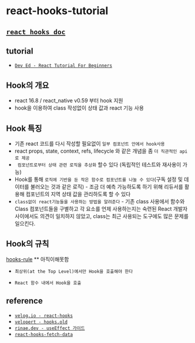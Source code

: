 # react-hooks-tutorial

## [`react hooks doc`](https://ko.reactjs.org/docs/hooks-intro.html) 

## tutorial
* [`Dev Ed - React Tutorial For Beginners`](https://www.youtube.com/watch?v=dGcsHMXbSOA)

## Hook의 개요 
* react 16.8 / react_native v0.59 부터 hook 지원
* hook을 이용하여 class 작성없이 상태 값과 react 기능 사용

## Hook 특징
* 기존 react 코드를 다시 작성할 필요없이 `일부 컴포넌트 안에서 hook사용`
* react props, state, context, refs, lifecycle 와 같은 개념을 좀 `더 직관적인 api로 제공`
* ` 컴포넌트로부터 상태 관련 로직을 추상화` 할수 있다 (독립적인 테스트와 재사용이 가능)
* Hook를 통해 `로직에 기반을 둔 작은 함수로 컴포넌트를 나눌 수 있다`(구독 설정 및 데이터를 불러오는 것과 같은 로직)  - 조금 더 예측 가능하도록 하기 위해 리듀서를 활용해 컴포넌트의 지역 상태 값을 관리하도록 할 수 있다
* `class없이 react기능들을 사용하는 방법을 알려준다` - 기존 class 사용에서 함수와 Class 컴포넌트들을 구별하고 각 요소를 언제 사용하는지는 숙련된 React 개발자 사이에서도 의견이 일치하지 않았고, class는 최근 사용되는 도구에도 많은 문제를 일으킨다.

## Hook의 규칙
[hooks-rule](https://ko.reactjs.org/docs/hooks-rules.html) ** 아직이해못함
* `최상위(at the Top Level)에서만 Hook을 호출해야 한다`

* `React 함수 내에서 Hook을 호출`


## reference
* [`velog.io - react-hooks`](https://velog.io/@velopert/react-hooks)
* [`velopert - hooks.old`](https://gist.github.com/velopert/a94290c448162b99ad374631e376963c)
* [`rinae.dev - useEffect 가이드`](https://rinae.dev/posts/a-complete-guide-to-useeffect-ko)
* [`react-hooks-fetch-data`](https://www.robinwieruch.de/react-hooks-fetch-data)
